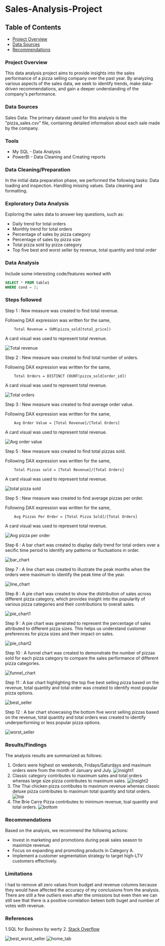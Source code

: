 # Sales-Analysis-Project

## Table of Contents

- [Project Overview](#project-overview)
- [Data Sources](#data-sources)
- [Recommendations](#recommendations)

### Project Overview

This data analysis project aims to provide insights into the sales performance of a pizza selling company over the past year. By analyzing various aspects of the sales data, we seek to identify trends, make data-driven recommendations, and gain a deeper understanding of the company's performance.

### Data Sources

Sales Data: The primary dataset used for this analysis is the "pizza_sales.csv" file, containing detailed information about each sale made by the company.

### Tools

- My SQL - Data Analysis
- PowerBI - Data Cleaning and Creating reports

### Data Cleaning/Preparation

In the initial data preparation phase, we performed the following tasks:
Data loading and inspection.
Handling missing values.
Data cleaning and formatting.

### Exploratory Data Analysis

Exploring the sales data to answer key questions, such as:

- Daily trend for total orders
- Monthly trend for total orders
- Percentage of sales by pizza category
- Percentage of sales by pizza size
- Total pizza sold by pizza category
- Top five best and worst seller by revenue, total quantity and total order

### Data Analysis

Include some interesting code/features worked with

```sql
SELECT * FROM table1
WHERE cond = 2;
```
### Steps followed
Step 1 : New measure was created to find total revenue.

Following DAX expression was written for the same,
        
        Total Revenue = SUM(pizza_sold[total_price])
        
A card visual was used to represent total revenue.

![Total revenue](https://github.com/renu9621/Sales-Analysis-Project/assets/155563588/764efa3a-da44-4f0a-8da3-fcc0067f3cf6)

Step 2 : New measure was created to find total number of orders.

Following DAX expression was written for the same,
        
        Total Orders = DISTINCT COUNT(pizza_sold[order_id])
        
A card visual was used to represent total revenue.

![Total orders](https://github.com/renu9621/Sales-Analysis-Project/assets/155563588/119f0ace-f42e-4485-bd18-d2cb0673130c)

Step 3 : New measure was created to find average order value.

Following DAX expression was written for the same,
        
        Avg Order Value = [Total Revenue]/[Total Orders]
        
A card visual was used to represent total revenue.

![Avg order value](https://github.com/renu9621/Sales-Analysis-Project/assets/155563588/4affda2b-9d7f-4d8b-b706-1a409b941e15)

Step 5 : New measure was created to find total pizzas sold.

Following DAX expression was written for the same,
        
        Total Pizzas sold = [Total Revenue]/[Total Orders]
        
A card visual was used to represent total revenue.

![total pizza sold](https://github.com/renu9621/Sales-Analysis-Project/assets/155563588/deb515f1-55ac-47ba-bfed-26b263e265c9)

Step 5 : New measure was created to find average pizzas per order.

Following DAX expression was written for the same,
        
        Avg Pizzas Per Order = [Total Pizza Sold]/[Total Orders]
        
A card visual was used to represent total revenue.

![Avg pizza per order](https://github.com/renu9621/Sales-Analysis-Project/assets/155563588/63c4083f-4067-4210-a9cb-789cd89faf7b)

Step 6 : A bar chart was created to display daily trend for total orders over a secific time period to identify any patterns or fluctuations in order.

![bar_chart](https://github.com/renu9621/Sales-Analysis-Project/assets/155563588/cefaa599-7a78-4824-8d90-dddcb99aedf3)

Step 7 : A line chart was created to illustrate the peak months when the orders were maximum to identify the peak time of the year.

![line_chart](https://github.com/renu9621/Sales-Analysis-Project/assets/155563588/1ba2fdba-1f0c-4744-be6e-6543df8cc927)

Step 8 : A pie chart was created to show the distribution of sales across different pizza category, which provides insight into the popularity of various pizza categories and their contributions to overall sales.

![pie_chart1](https://github.com/renu9621/Sales-Analysis-Project/assets/155563588/3fdcdbc4-4099-407a-9e4a-2ea12d55eb60)

Step 9 : A pie chart was generated to represent the percentage of sales attributed to different pizza sizes. This helps us understand customer preferences for pizza sizes and their impact on sales.

![pie_chart2](https://github.com/renu9621/Sales-Analysis-Project/assets/155563588/e4054a90-8889-4162-a719-9ed33151944c)

Step 10 : A funnel chart was created to demonstrate the number of pizzas sold for each pizza category to compare the sales performance of different pizza categories.

![funnel_chart](https://github.com/renu9621/Sales-Analysis-Project/assets/155563588/ccc9d337-e60a-49c5-883d-6e664373562e)

Step 11 : A bar chart highlighting the top five best selling pizza based on the revenue, total quantity and total order was created to identify most popular pizza options.

![best_seller](https://github.com/renu9621/Sales-Analysis-Project/assets/155563588/a8e46946-b802-48d3-9db0-7b15ea0700e0)

Step 12 : A bar chart showcasing the bottom five worst selling pizzas based on the revenue, total quantity and total orders was created to identify underperforming or less popular pizza options.

![worst_seller](https://github.com/renu9621/Sales-Analysis-Project/assets/155563588/5db153f1-a20d-493d-916f-e2fb3ceedec6)

### Results/Findings

The analysis results are summarized as follows:
1. Orders were highest on weekends, Fridays/Saturdays and maximum orders were from the month of January and July.
![insight1](https://github.com/renu9621/Sales-Analysis-Project/assets/155563588/a42204dd-57a8-4cc1-899a-23388fd5b110)
2. Classic category contributes to maximum sales and total orders whereas large size pizza contributes to maximum sales.
![insight2](https://github.com/renu9621/Sales-Analysis-Project/assets/155563588/78b4fbc2-d947-4ea4-9bd3-b5fea38d5255)
3. The Thai chicken pizza contibutes to maximum revenue whereas classic deluxe pizza contributes to maximum total quantity and total orders.
![top](https://github.com/renu9621/Sales-Analysis-Project/assets/155563588/df3e6288-1b11-4add-b328-65024cfe1e78)
4. The Brie Carre Pizza contributes to minimum revenue, toal quantity and total orders.
![bottom](https://github.com/renu9621/Sales-Analysis-Project/assets/155563588/bb78be79-1eae-4993-bf45-67dcaaadfb64)

### Recommendations

Based on the analysis, we recommend the following actions:
- Invest in marketing and promotions during peak sales season to maximize revenue.
- Focus on expanding and promoting products in Category A.
- Implement a customer segmentation strategy to target high-LTV customers effectively.

### Limitations

I had to remove all zero values from budget and revenue columns because they would have affected the accuracy of my conclusions from the analysis. There are still a few outliers even after the omissions but even then we can still see that there is a positive correlation beteen both buget and number of votes with revenue.

### References

1.SQL for Business by werty
2. [Stack Overflow](https://stack.com)

![best_worst_seller](https://github.com/renu9621/Sales-Analysis-Project/assets/155563588/b267a345-22e6-4482-9a28-6499feb5e3c3)
![home_tab](https://github.com/renu9621/Sales-Analysis-Project/assets/155563588/b38936dd-8d72-494f-bb1d-ece9e8c74306)
